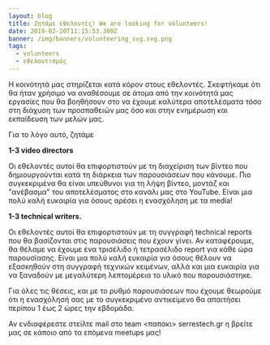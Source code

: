 ```yaml
---
layout: blog
title: Ζητάμε εθελοντές! We are looking for volunteers!
date: 2019-02-20T11:15:53.300Z
banner: /img/banners/volunteering_svg.svg.png
tags:
  - volunteers
  - εθελοντισμός
---
```

Η κοινότητά μας στηρίζεται κατά κόρον στους εθελοντές. Σκεφτήκαμε ότι θα ήταν χρήσιμο να αναθέσουμε σε άτομα από την κοινότητά μας εργασίες που θα βοηθήσουν στο να έχουμε καλύτερα αποτελέσματα τόσο στη διάχυση των προσπαθειών μας όσο και στην ενημέρωση και εκπαίδευση των μελών μας.

Για το λόγο αυτό, ζητάμε

**1-3 video directors**

Οι εθελοντές αυτοί θα επιφορτιστούν με τη διαχείριση των βίντεο που δημιουργούνται κατά τη διάρκεια των παρουσιάσεων που κάνουμε. Πιο συγκεκριμένα θα είναι υπεύθυνοι για τη λήψη βίντεο, μοντάζ και "ανέβασμα" του αποτελέσματος στο κανάλι μας στο YouTube. Είναι μια πολύ καλή ευκαιρία για όσους αρέσει η ενασχόληση με τα media! 

**1-3 technical writers.**

Οι εθελοντές αυτοί θα επιφορτιστούν με τη συγγραφή technical reports που θα βασίζονται στις παρουσιάσεις που έχουν γίνει. Αν καταφέρουμε, θα θέλαμε να έχουμε ένα τρισέλιδο ή τετρασέλιδο report για κάθε ώρα παρουσίασης. Είναι μια πολύ καλή ευκαιρία για όσους θέλουν να εξασκηθούν στη συγγραφή τεχνικών κειμένων, αλλά και μια ευκαιρία για να ξαναδούν με μεγαλύτερη λεπτομέρεια το υλικό που παρουσιάστηκε.

Για όλες τις θέσεις, και με το ρυθμό παρουσιάσεων που έχουμε θεωρούμε ότι η ενασχόλησή σας με το συγκεκριμένο αντικείμενο θα απαιτήσει περίπου 1 έως 2 ώρες την εβδομάδα.

Αν ενδιαφέρεστε στείλτε mail στο  team <παπάκι> serrestech.gr η βρείτε μας σε κάποιο από τα επόμενα meetups μας!
